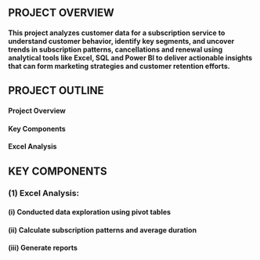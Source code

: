 ## PROJECT OVERVIEW

#### This project analyzes customer data for a subscription service to understand customer behavior, identify  key segments, and uncover trends in subscription patterns, cancellations and renewal using analytical tools like Excel, SQL and Power BI to deliver actionable insights that can form marketing strategies and customer retention efforts.

## PROJECT OUTLINE

#### Project Overview
#### Key Components
#### Excel Analysis



## KEY COMPONENTS

### (1) Excel Analysis: 

#### (i) Conducted data exploration using pivot tables

#### (ii) Calculate subscription patterns and average duration

#### (iii) Generate reports
